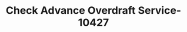 ---
f_zip-code: 37160
f_state-code: TN
title: Check Advance Overdraft Service-10427
f_phone: 931-684-6112
f_city-only: Shelbyville
f_address: 1862 N Main Street Ste B2 Shelbyville
f_location-unique-id: '10427'
slug: check-advance-overdraft-service-10427
updated-on: '2024-05-30T13:46:58.046Z'
created-on: '2024-05-30T13:36:59.803Z'
published-on: '2024-05-30T13:54:32.469Z'
f_city-state: cms/city/shelbyville-tn.md
f_company: cms/company/check-advance-overdraft-service.md
f_state: cms/state/tennessee.md
layout: '[payday-loan].html'
tags: payday-loan
---